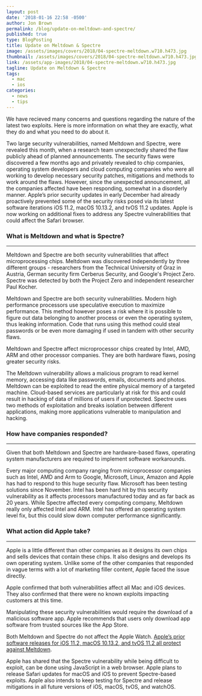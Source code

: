 ```yaml
---
layout: post
date: '2018-01-16 22:58 -0500'
author: Jon Brown
permalink: /blog/update-on-meltdown-and-spectre/
published: true
type: BlogPosting
title: Update on Meltdown & Spectre
image: /assets/images/covers/2018/04-spectre-meltdown.w710.h473.jpg
thumbnail: /assets/images/covers/2018/04-spectre-meltdown.w710.h473.jpg
link: /assets/app-images/2018/04-spectre-meltdown.w710.h473.jpg
tagline: Update on Meltdown & Spectre
tags:
  - mac
  - ios
categories:
  - news
  - tips
---
```

We have recieved many concerns and questions regarding the nature of the latest two exploits. Here is more information on what they are exactly, what they do and what you need to do about it. 

Two large security vulnerabilities, named Meltdown and Spectre, were revealed this month, when a research team unexpectedly shared the flaw publicly ahead of planned announcements. The security flaws were discovered a few months ago and privately revealed to chip companies, operating system developers and cloud computing companies who were all working to develop necessary security patches, mitigations and methods to work around the flaws. However, since the unexpected announcement, all the companies affected have been responding, somewhat in a disorderly manner. Apple’s prior security updates in early December had already proactively prevented some of the security risks posed via its latest software iterations iOS 11.2, macOS 10.13.2, and tvOS 11.2 updates. Apple is now working on additional fixes to address any Spectre vulnerabilities that could affect the Safari browser.

### What is Meltdown and what is Spectre?
---
Meltdown and Spectre are both security vulnerabilities that affect microprocessing chips. Meltdown was discovered independently by three different groups - researchers from the Technical University of Graz in Austria, German security firm Cerberus Security, and Google's Project Zero. Spectre was detected by both the Project Zero and independent researcher Paul Kocher.

Meltdown and Spectre are both security vulnerabilities. Modern high performance processors use speculative execution to maximize performance. This method however poses a risk where it is possible to figure out data belonging to another process or even the operating system, thus leaking information. Code that runs using this method could steal passwords or be even more damaging if used in tandem with other security flaws. 

Meltdown and Spectre affect microprocessor chips created by Intel, AMD, ARM and other processor companies. They are both hardware flaws, posing greater security risks.

The Meltdown vulnerability allows a malicious program to read kernel memory, accessing data like passwords, emails, documents and photos. Meltdown can be exploited to read the entire physical memory of a targeted machine. Cloud-based services are particularly at risk for this and could result in hacking of data of millions of users if unprotected. Spectre uses two methods of exploitation and breaks isolation between different applications, making more applications vulnerable to manipulation and hacking.

### How have companies responded?
---
Given that both Meltdown and Spectre are hardware-based flaws, operating system manufacturers are required to implement software workarounds.

Every major computing company ranging from microprocessor companies such as Intel, AMD and Arm to Google, Microsoft, Linux, Amazon and Apple has had to respond to this huge security flaw. Microsoft has been testing solutions since November. Intel has been hard hit by this security vulnerability as it affects processors manufactured today and as far back as 20 years. While Spectre affected every computing company, Meltdown really only affected Intel and ARM. Intel has offered an operating system level fix, but this could slow down computer performance significantly.

### What action did Apple take?
---
Apple is a little different than other companies as it designs its own chips and sells devices that contain these chips. It also designs and develops its own operating system. Unlike some of the other companies that responded in vague terms with a lot of marketing filler content, Apple faced the issue directly.

Apple confirmed that both vulnerabilities affect all Mac and iOS devices. They also confirmed that there were no known exploits impacting customers at this time. 

Manipulating these security vulnerabilities would require the download of a malicious software app. Apple recommends that users only download app software from trusted sources like the App Store.

Both Meltdown and Spectre do not affect the Apple Watch. [Apple’s prior software releases for iOS 11.2, macOS 10.13.2, and tvOS 11.2 all protect against Meltdown](https://support.apple.com/en-us/HT208394).

Apple has shared that the Spectre vulnerability while being difficult to exploit, can be done using JavaScript in a web browser. Apple plans to release Safari updates for macOS and iOS to prevent Spectre-based exploits. Apple also intends to keep testing for Spectre and release mitigations in all future versions of iOS, macOS, tvOS, and watchOS. 

